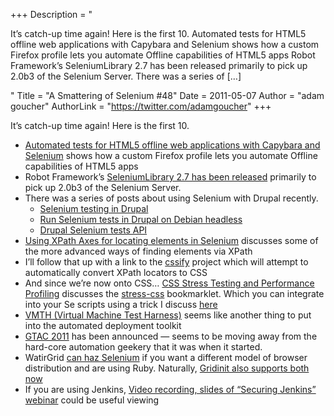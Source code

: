 +++
Description = "<p>It’s catch-up time again! Here is the first 10. Automated tests for HTML5 offline web applications with Capybara and Selenium shows how a custom Firefox profile lets you automate Offline capabilities of HTML5 apps Robot Framework’s SeleniumLibrary 2.7 has been released primarily to pick up 2.0b3 of the Selenium Server. There was a series of […]</p>"
Title = "A Smattering of Selenium #48"
Date = 2011-05-07
Author = "adam goucher"
AuthorLink = "https://twitter.com/adamgoucher"
+++

<p>It&#8217;s catch-up time again! Here is the first 10.</p>
<ul>
<li><a href="http://spin.atomicobject.com/2011/04/29/automated-tests-for-html5-offline-web-applications-with-capybara-and-selenium">Automated tests for HTML5 offline web applications with Capybara and Selenium</a> shows how a custom Firefox profile lets you automate Offline capabilities of HTML5 apps</li>
<li>Robot Framework&#8217;s <a href="http://code.google.com/p/robotframework-seleniumlibrary/wiki/ReleaseNotes27">SeleniumLibrary 2.7 has been released</a> primarily to pick up 2.0b3 of the Selenium Server.</li>
<li>There was a series of posts about using Selenium with Drupal recently.
<ul>
<li><a href="http://ygerasimov.com/integrating-selenium-to-drupal-simpletest-framework">Selenium testing in Drupal</a></li>
<li><a href="http://ygerasimov.com/run-selenium-tests-drupal-on-debian-headless">Run Selenium tests in Drupal on Debian headless</a></li>
<li><a href="http://ygerasimov.com/drupal-selenium-tests-api">Drupal Selenium tests API</a></li>
</ul>
</li>
<li><a href="http://unmesh.wordpress.com/2011/04/22/using-xpath-axes-for-locating-elements-in-selenium/">Using XPath Axes for locating elements in Selenium</a> discusses some of the more advanced ways of finding elements via XPath</li>
<li>I&#8217;ll follow that up with a link to the <a href="https://github.com/santiycr/cssify">cssify</a> project which will attempt to automatically convert XPath locators to CSS</li>
<li>And since we&#8217;re now onto CSS&#8230; <a href="http://andy.edinborough.org/CSS-Stress-Testing-and-Performance-Profiling">CSS Stress Testing and Performance Profiling</a> discusses the <a href="https://github.com/andyedinborough/stress-css">stress-css</a> bookmarklet. Which you can integrate into your Se scripts using a trick I discuss <a href="http://element34.ca/blog/dom-monster-and-selenium">here</a></li>
<li><a href="https://github.com/gregretkowski/vmth/">VMTH (Virtual Machine Test Harness)</a> seems like another thing to put into the automated deployment toolkit</li>
<li><a href="http://googletesting.blogspot.com/2011/04/gtac-2011-cloudy-with-chance-of-tests.html">GTAC 2011</a> has been announced &#8212; seems to be moving away from the hard-core automation geekery that it was when it started.</li>
<li>WatirGrid <a href="http://altentee.com/blogs/2011/watirgrid-1-0-6-released-can-haz-selenium/">can haz Selenium</a> if you want a different model of browser distribution and are using Ruby. Naturally, <a href="http://gridinit.com/public/examples">Gridinit also supports both now</a></li>
<li>If you are using Jenkins, <a href="http://blog.cloudbees.com/2011/04/tgif-gift-video-recording-slides-of.html">Video recording, slides of &#8220;Securing Jenkins&#8221; webinar</a> could be useful viewing</li>
</ul>


